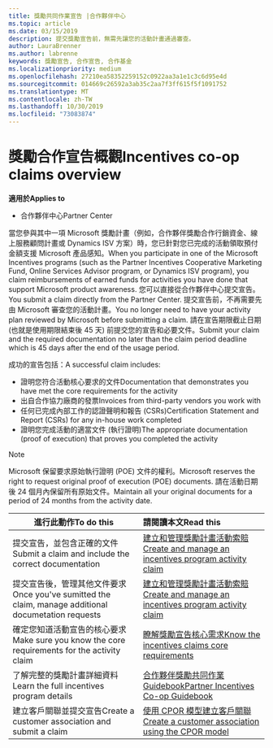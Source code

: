 ```yaml
---
title: 獎勵共同作業宣告 |合作夥伴中心
ms.topic: article
ms.date: 03/15/2019
description: 提交獎勵宣告前，無需先讓您的活動計畫通過審查。
author: LauraBrenner
ms.author: labrenne
keywords: 獎勵宣告, 合作宣告, 合作基金
ms.localizationpriority: medium
ms.openlocfilehash: 27210ea58352259152c0922aa3a1e1c3c6d95e4d
ms.sourcegitcommit: 014669c26592a3ab35c2aa7f3ff615f5f1091752
ms.translationtype: MT
ms.contentlocale: zh-TW
ms.lasthandoff: 10/30/2019
ms.locfileid: "73083874"
---
```

# <a name="incentives-co-op-claims-overview"></a><span data-ttu-id="fe5f9-104">獎勵合作宣告概觀</span><span class="sxs-lookup"><span data-stu-id="fe5f9-104">Incentives co-op claims overview</span></span>

<span data-ttu-id="fe5f9-105">**適用於**</span><span class="sxs-lookup"><span data-stu-id="fe5f9-105">**Applies to**</span></span>

- <span data-ttu-id="fe5f9-106">合作夥伴中心</span><span class="sxs-lookup"><span data-stu-id="fe5f9-106">Partner Center</span></span>

<span data-ttu-id="fe5f9-107">當您參與其中一項 Microsoft 獎勵計畫（例如，合作夥伴獎勵合作行銷資金、線上服務顧問計畫或 Dynamics ISV 方案）時，您已針對您已完成的活動領取預付金額支援 Microsoft 產品感知。</span><span class="sxs-lookup"><span data-stu-id="fe5f9-107">When you participate in one of the Microsoft Incentives programs (such as the Partner Incentives Cooperative Marketing Fund, Online Services Advisor program, or Dynamics ISV program), you claim reimbursements of earned funds for activities you have done that support Microsoft product awareness.</span></span> <span data-ttu-id="fe5f9-108">您可以直接從合作夥伴中心提交宣告。</span><span class="sxs-lookup"><span data-stu-id="fe5f9-108">You submit a claim directly from the Partner Center.</span></span> <span data-ttu-id="fe5f9-109">提交宣告前，不再需要先由 Microsoft 審查您的活動計畫。</span><span class="sxs-lookup"><span data-stu-id="fe5f9-109">You no longer need to have your activity plan reviewed by Microsoft before submitting a claim.</span></span> <span data-ttu-id="fe5f9-110">請在宣告期限截止日期 (也就是使用期限結束後 45 天) 前提交您的宣告和必要文件。</span><span class="sxs-lookup"><span data-stu-id="fe5f9-110">Submit your claim and the required documentation no later than the claim period deadline which is 45 days after the end of the usage period.</span></span> 

<span data-ttu-id="fe5f9-111">成功的宣告包括：</span><span class="sxs-lookup"><span data-stu-id="fe5f9-111">A successful claim includes:</span></span>

- <span data-ttu-id="fe5f9-112">證明您符合活動核心要求的文件</span><span class="sxs-lookup"><span data-stu-id="fe5f9-112">Documentation that demonstrates you have met the core requirements for the activity</span></span>
- <span data-ttu-id="fe5f9-113">出自合作協力廠商的發票</span><span class="sxs-lookup"><span data-stu-id="fe5f9-113">Invoices from third-party vendors you work with</span></span>
- <span data-ttu-id="fe5f9-114">任何已完成內部工作的認證聲明和報告 (CSRs)</span><span class="sxs-lookup"><span data-stu-id="fe5f9-114">Certification Statement and Report (CSRs) for any in-house work completed</span></span>
- <span data-ttu-id="fe5f9-115">證明您完成活動的適當文件 (執行證明)</span><span class="sxs-lookup"><span data-stu-id="fe5f9-115">The appropriate documentation (proof of execution) that proves you completed the activity</span></span> 

>[!NOTE]
><span data-ttu-id="fe5f9-116">Microsoft 保留要求原始執行證明 (POE) 文件的權利。</span><span class="sxs-lookup"><span data-stu-id="fe5f9-116">Microsoft reserves the right to request original proof of execution (POE) documents.</span></span> <span data-ttu-id="fe5f9-117">請在活動日期後 24 個月內保留所有原始文件。</span><span class="sxs-lookup"><span data-stu-id="fe5f9-117">Maintain all your original documents for a period of 24 months from the activity date.</span></span> 

|<span data-ttu-id="fe5f9-118">**進行此動作**</span><span class="sxs-lookup"><span data-stu-id="fe5f9-118">**To do this**</span></span>   |<span data-ttu-id="fe5f9-119">**請閱讀本文**</span><span class="sxs-lookup"><span data-stu-id="fe5f9-119">**Read this**</span></span>   |
|-----------------|:--------------------------------------|
|<span data-ttu-id="fe5f9-120">提交宣告，並包含正確的文件</span><span class="sxs-lookup"><span data-stu-id="fe5f9-120">Submit a claim and include the correct documentation</span></span>|[<span data-ttu-id="fe5f9-121">建立和管理獎勵計畫活動索賠</span><span class="sxs-lookup"><span data-stu-id="fe5f9-121">Create and manage an incentives program activity claim</span></span>](create-incentives-claims.md)|
|<span data-ttu-id="fe5f9-122">提交宣告後，管理其他文件要求</span><span class="sxs-lookup"><span data-stu-id="fe5f9-122">Once you've sumitted the claim, manage additional documetation requests</span></span>|[<span data-ttu-id="fe5f9-123">建立和管理獎勵計畫活動索賠</span><span class="sxs-lookup"><span data-stu-id="fe5f9-123">Create and manage an incentives program activity claim</span></span>](create-incentives-claims.md)  |
|<span data-ttu-id="fe5f9-124">確定您知道活動宣告的核心要求</span><span class="sxs-lookup"><span data-stu-id="fe5f9-124">Make sure you know the core requirements for the activity claim</span></span>|[<span data-ttu-id="fe5f9-125">瞭解獎勵宣告核心需求</span><span class="sxs-lookup"><span data-stu-id="fe5f9-125">Know the incentives claims core requirements</span></span>](core-requirements.md)   |
|<span data-ttu-id="fe5f9-126">了解完整的獎勵計畫詳細資料</span><span class="sxs-lookup"><span data-stu-id="fe5f9-126">Learn the full incentives program details</span></span>|[<span data-ttu-id="fe5f9-127">合作夥伴獎勵共同作業 Guidebook</span><span class="sxs-lookup"><span data-stu-id="fe5f9-127">Partner Incentives Co-op Guidebook</span></span>](https://assets.microsoft.com/coop-guidebook.pdf)
|<span data-ttu-id="fe5f9-128">建立客戶關聯並提交宣告</span><span class="sxs-lookup"><span data-stu-id="fe5f9-128">Create a customer association and submit a claim</span></span> |[<span data-ttu-id="fe5f9-129">使用 CPOR 模型建立客戶關聯</span><span class="sxs-lookup"><span data-stu-id="fe5f9-129">Create a customer association using the CPOR model</span></span>](submit-osa-claim.md)|
                                                                                 
                                   
